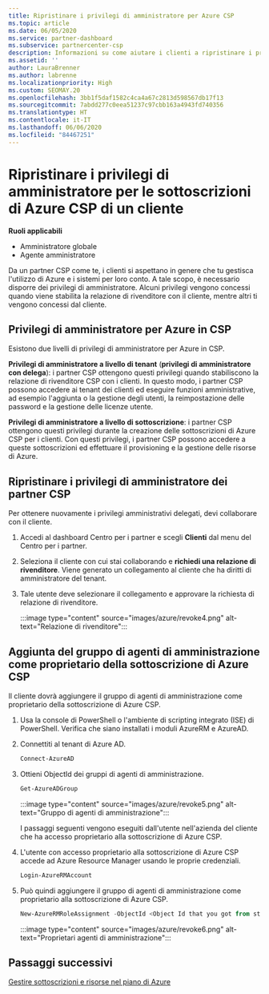 ```yaml
---
title: Ripristinare i privilegi di amministratore per Azure CSP
ms.topic: article
ms.date: 06/05/2020
ms.service: partner-dashboard
ms.subservice: partnercenter-csp
description: Informazioni su come aiutare i clienti a ripristinare i privilegi di amministratore di un partner in modo che il partner possa contribuire alla gestione delle sottoscrizioni di Azure CSP di un cliente.
ms.assetid: ''
author: LauraBrenner
ms.author: labrenne
ms.localizationpriority: High
ms.custom: SEOMAY.20
ms.openlocfilehash: 3bb1f5daf1582c4ca4a67c2813d598567db17f13
ms.sourcegitcommit: 7abdd277c0eea51237c97cbb163a4943fd740356
ms.translationtype: HT
ms.contentlocale: it-IT
ms.lasthandoff: 06/06/2020
ms.locfileid: "84467251"
---
```

# <a name="reinstate-admin-privileges-for-a-customers-azure-csp-subscriptions"></a>Ripristinare i privilegi di amministratore per le sottoscrizioni di Azure CSP di un cliente  

**Ruoli applicabili**

- Amministratore globale
- Agente amministratore

Da un partner CSP come te, i clienti si aspettano in genere che tu gestisca l'utilizzo di Azure e i sistemi per loro conto. A tale scopo, è necessario disporre dei privilegi di amministratore. Alcuni privilegi vengono concessi quando viene stabilita la relazione di rivenditore con il cliente, mentre altri ti vengono concessi dal cliente.

## <a name="admin-privileges-for-azure-in-csp"></a>Privilegi di amministratore per Azure in CSP

Esistono due livelli di privilegi di amministratore per Azure in CSP.

**Privilegi di amministratore a livello di tenant** (**privilegi di amministratore con delega**): i partner CSP ottengono questi privilegi quando stabiliscono la relazione di rivenditore CSP con i clienti. In questo modo, i partner CSP possono accedere ai tenant dei clienti ed eseguire funzioni amministrative, ad esempio l'aggiunta o la gestione degli utenti, la reimpostazione delle password e la gestione delle licenze utente.

**Privilegi di amministratore a livello di sottoscrizione**: i partner CSP ottengono questi privilegi durante la creazione delle sottoscrizioni di Azure CSP per i clienti. Con questi privilegi, i partner CSP possono accedere a queste sottoscrizioni ed effettuare il provisioning e la gestione delle risorse di Azure.

## <a name="reinstate-csp-partners-admin-privileges"></a>Ripristinare i privilegi di amministratore dei partner CSP

Per ottenere nuovamente i privilegi amministrativi delegati, devi collaborare con il cliente.

1. Accedi al dashboard Centro per i partner e scegli **Clienti** dal menu del Centro per i partner.

2. Seleziona il cliente con cui stai collaborando e **richiedi una relazione di rivenditore**. Viene generato un collegamento al cliente che ha diritti di amministratore del tenant.

3. Tale utente deve selezionare il collegamento e approvare la richiesta di relazione di rivenditore.

   :::image type="content" source="images/azure/revoke4.png" alt-text="Relazione di rivenditore":::

## <a name="adding-the-admin-agents-group-as-an-owner-for-the-azure-csp-subscription"></a>Aggiunta del gruppo di agenti di amministrazione come proprietario della sottoscrizione di Azure CSP

Il cliente dovrà aggiungere il gruppo di agenti di amministrazione come proprietario della sottoscrizione di Azure CSP.

1. Usa la console di PowerShell o l'ambiente di scripting integrato (ISE) di PowerShell. Verifica che siano installati i moduli AzureRM e AzureAD.

2. Connettiti al tenant di Azure AD.

   ```powershell
   Connect-AzureAD
   ```

3. Ottieni ObjectId dei gruppi di agenti di amministrazione.

   ```powershell
   Get-AzureADGroup
   ```

   :::image type="content" source="images/azure/revoke5.png" alt-text="Gruppo di agenti di amministrazione":::

   I passaggi seguenti vengono eseguiti dall'utente nell'azienda del cliente che ha accesso proprietario alla sottoscrizione di Azure CSP.

4. L'utente con accesso proprietario alla sottoscrizione di Azure CSP accede ad Azure Resource Manager usando le proprie credenziali.

   ```powershell
   Login-AzureRMAccount
   ```

5. Può quindi aggiungere il gruppo di agenti di amministrazione come proprietario alla sottoscrizione di Azure CSP.

    ```powershell
    New-AzureRMRoleAssignment -ObjectId <Object Id that you got from step 3> -RoleDefinitionName Owner -Scope "/subscriptions/<SubscriptionId of CSP subscription>"
    ```

   :::image type="content" source="images/azure/revoke6.png" alt-text="Proprietari agenti di amministrazione":::

## <a name="next-steps"></a>Passaggi successivi

[Gestire sottoscrizioni e risorse nel piano di Azure](azure-plan-manage.md)
